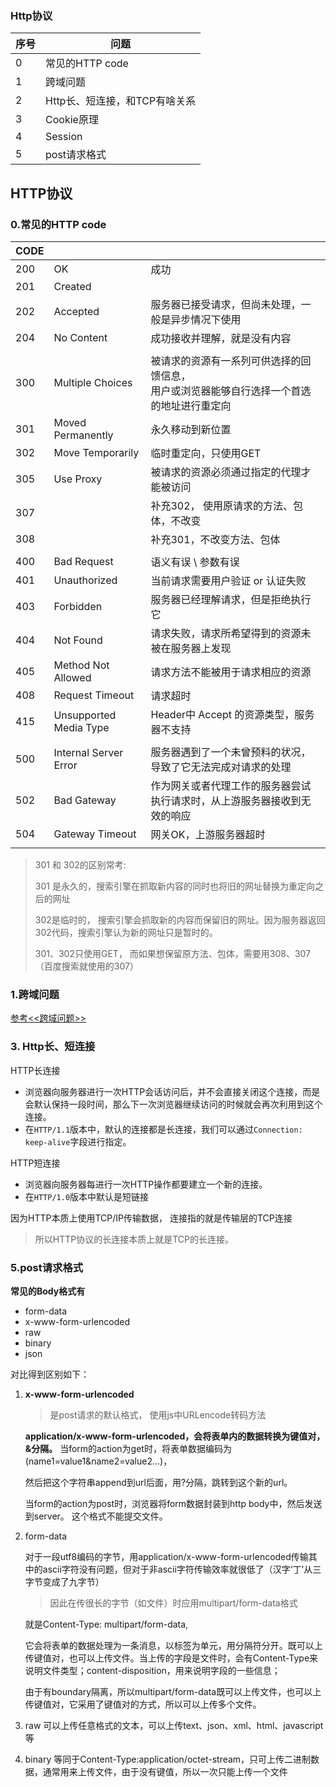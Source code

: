 ### Http协议
| 序号 | 问题                          |
| ---- | ----------------------------- |
| 0    | 常见的HTTP code               |
| 1    | 跨域问题                      |
| 2    | Http长、短连接，和TCP有啥关系 |
| 3    | Cookie原理                    |
| 4    | Session                       |
| 5    | post请求格式                  |

## HTTP协议 

### 0.常见的HTTP code

| CODE |                        |                                                              |
| ---- | ---------------------- | ------------------------------------------------------------ |
| 200  | OK                     | 成功                                                         |
| 201  | Created                |                                                              |
| 202  | Accepted               | 服务器已接受请求，但尚未处理，一般是异步情况下使用           |
| 204  | No Content             | 成功接收并理解，就是没有内容                                 |
|      |                        |                                                              |
| 300  | Multiple Choices       | 被请求的资源有一系列可供选择的回馈信息，<br>用户或浏览器能够自行选择一个首选的地址进行重定向 |
| 301  | Moved Permanently      | 永久移动到新位置                                             |
| 302  | Move Temporarily       | 临时重定向，只使用GET                                        |
| 305  | Use Proxy              | 被请求的资源必须通过指定的代理才能被访问                     |
| 307  |                        | 补充302， 使用原请求的方法、包体，不改变                     |
| 308  |                        | 补充301，不改变方法、包体                                    |
|      |                        |                                                              |
| 400  | Bad Request            | 语义有误 \  参数有误                                         |
| 401  | Unauthorized           | 当前请求需要用户验证 or 认证失败                             |
| 403  | Forbidden              | 服务器已经理解请求，但是拒绝执行它                           |
| 404  | Not Found              | 请求失败，请求所希望得到的资源未被在服务器上发现             |
| 405  | Method Not Allowed     | 请求方法不能被用于请求相应的资源                             |
| 408  | Request Timeout        | 请求超时                                                     |
| 415  | Unsupported Media Type | Header中 Accept 的资源类型，服务器不支持                     |
|      |                        |                                                              |
| 500  | Internal Server Error  | 服务器遇到了一个未曾预料的状况，导致了它无法完成对请求的处理 |
| 502  | Bad Gateway            | 作为网关或者代理工作的服务器尝试执行请求时，从上游服务器接收到无效的响应 |
| 504  | Gateway Timeout        | 网关OK，上游服务器超时                                       |
|      |                        |                                                              |



> 301 和 302的区别常考: 
>
> 301 是永久的，搜索引擎在抓取新内容的同时也将旧的网址替换为重定向之后的网址
>
> 302是临时的， 搜索引擎会抓取新的内容而保留旧的网址。因为服务器返回302代码，搜索引擎认为新的网址只是暂时的。
>
> 
>
> 301、302只使用GET， 而如果想保留原方法、包体，需要用308、307（百度搜索就使用的307）



### 1.跨域问题

[参考<<跨域问题>>](./跨域问题)





### 3. Http长、短连接

HTTP长连接

- 浏览器向服务器进行一次HTTP会话访问后，并不会直接关闭这个连接，而是会默认保持一段时间，那么下一次浏览器继续访问的时候就会再次利用到这个连接。
- 在`HTTP/1.1`版本中，默认的连接都是长连接，我们可以通过`Connection: keep-alive`字段进行指定。

HTTP短连接

- 浏览器向服务器每进行一次HTTP操作都要建立一个新的连接。
- 在`HTTP/1.0`版本中默认是短链接



因为HTTP本质上使用TCP/IP传输数据， 连接指的就是传输层的TCP连接

> 所以HTTP协议的长连接本质上就是TCP的长连接。



### 5.post请求格式

**常见的Body格式有**

- form-data
- x-www-form-urlencoded
- raw
- binary
- json



对比得到区别如下：

1. **x-www-form-urlencoded**

   > 是post请求的默认格式， 使用js中URLencode转码方法

   **application/x-www-form-urlencoded，会将表单内的数据转换为键值对，&分隔。**
   当form的action为get时，将表单数据编码为(name1=value1&name2=value2…)，

   然后把这个字符串append到url后面，用?分隔，跳转到这个新的url。

   当form的action为post时，浏览器将form数据封装到http body中，然后发送到server。
   这个格式不能提交文件。

2. form-data

   对于一段utf8编码的字节，用application/x-www-form-urlencoded传输其中的ascii字符没有问题，但对于非ascii字符传输效率就很低了（汉字‘丁’从三字节变成了九字节）

   >  因此在传很长的字节（如文件）时应用multipart/form-data格式

   就是Content-Type: multipart/form-data,

   它会将表单的数据处理为一条消息，以标签为单元，用分隔符分开。既可以上传键值对，也可以上传文件。当上传的字段是文件时，会有Content-Type来说明文件类型；content-disposition，用来说明字段的一些信息；

   由于有boundary隔离，所以multipart/form-data既可以上传文件，也可以上传键值对，它采用了键值对的方式，所以可以上传多个文件。

   

3. raw
   可以上传任意格式的文本，可以上传text、json、xml、html、javascript等

4. binary
   等同于Content-Type:application/octet-stream，只可上传二进制数据，通常用来上传文件，由于没有键值，所以一次只能上传一个文件

   